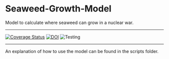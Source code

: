 # Seaweed-Growth-Model
 Model to calculate where seaweed can grow in a nuclear war.

---



[![Coverage Status](https://coveralls.io/repos/github/allfed/Seaweed-Growth-Model/badge.svg?branch=main)](https://coveralls.io/github/allfed/Seaweed-Growth-Model?branch=main) 
[![DOI](https://zenodo.org/badge/DOI/10.5281/zenodo.6866654.svg)](https://doi.org/10.5281/zenodo.6866654)
![Testing](https://github.com/github/docs/actions/workflows/Testing.yml/badge.svg)

---

An explanation of how to use the model can be found in the scripts folder. 

